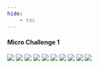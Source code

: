 ```yaml
---
hide:
    - toc
---
```


#### Micro Challenge 1



![](../images/MC01_01.JPG)
![](../images/MC01_02.JPG)
![](../images/MC01_03.JPG)
![](../images/MC01_04.JPG)
![](../images/MC01_05.PNG)
![](../images/MC01_06.PNG)
![](../images/MC01_07.jpg)
![](../images/MC01_08.JPG)
![](../images/MC01_09.JPG)
![](../images/MC01_10.JPG)







